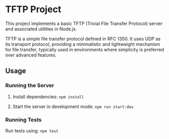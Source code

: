 # TFTP Project

This project implements a basic TFTP (Trivial File Transfer Protocol) server and associated utilities in Node.js.

TFTP is a simple file transfer protocol defined in RFC 1350. It uses UDP as its transport protocol, providing a minimalistic and lightweight mechanism for file transfer, typically used in environments where simplicity is preferred over advanced features.

## Usage

### Running the Server

1. Install dependencies:
   `npm install`

2. Start the server in development mode:
   `npm run start:dev`

### Running Tests

Run tests using:
   `npm test`
